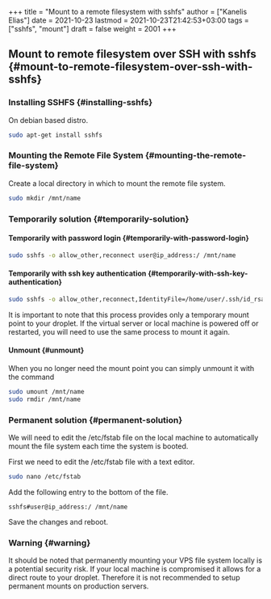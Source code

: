 +++
title = "Mount to a remote filesystem with sshfs"
author = ["Kanelis Elias"]
date = 2021-10-23
lastmod = 2021-10-23T21:42:53+03:00
tags = ["sshfs", "mount"]
draft = false
weight = 2001
+++

## Mount to remote filesystem over SSH with sshfs {#mount-to-remote-filesystem-over-ssh-with-sshfs}


### Installing SSHFS {#installing-sshfs}

On debian based distro.

```bash
sudo apt-get install sshfs
```


### Mounting the Remote File System {#mounting-the-remote-file-system}

Create a local directory in which to mount the remote file system.

```bash
sudo mkdir /mnt/name
```


### Temporarily solution {#temporarily-solution}


#### Temporarily with password login {#temporarily-with-password-login}

```bash
sudo sshfs -o allow_other,reconnect user@ip_address:/ /mnt/name
```


#### Temporarily with ssh key authentication {#temporarily-with-ssh-key-authentication}

```bash
sudo sshfs -o allow_other,reconnect,IdentityFile=/home/user/.ssh/id_rsa user@ip_address:/ /mnt/name/
```

It is important to note that this process provides only a temporary mount point to your droplet. If the virtual server or local machine is powered off or restarted, you will need to use the same process to mount it again.


#### Unmount {#unmount}

When you no longer need the mount point you can simply unmount it with the command

```bash
sudo umount /mnt/name
sudo rmdir /mnt/name
```


### Permanent solution {#permanent-solution}

We will need to edit the /etc/fstab file on the local machine to automatically mount the file system each time the system is booted.

First we need to edit the /etc/fstab file with a text editor.

```bash
sudo nano /etc/fstab
```

Add the following entry to the bottom of the file.

```text
sshfs#user@ip_address:/ /mnt/name
```

Save the changes and reboot.


### Warning {#warning}

It should be noted that permanently mounting your VPS file system locally is a potential security risk. If your local machine is compromised it allows for a direct route to your droplet. Therefore it is not recommended to setup permanent mounts on production servers.
